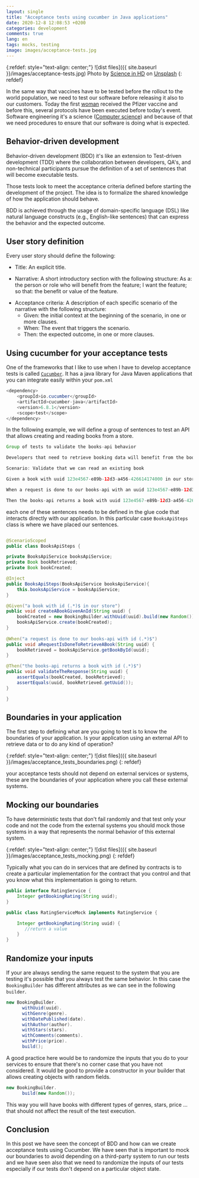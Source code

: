 ```yaml
---
layout: single
title: "Acceptance tests using cucumber in Java applications"
date: 2020-12-8 12:08:53 +0200
categories: development
comments: true
lang: en
tags: mocks, testing
image: images/acceptance-tests.jpg
---
```


{:refdef: style="text-align: center;"}
![dist files]({{ site.baseurl }}/images/acceptance-tests.jpg)
<span>Photo by <a href="https://unsplash.com/@scienceinhd?utm_source=unsplash&amp;utm_medium=referral&amp;utm_content=creditCopyText">Science in HD</a> on <a href="https://unsplash.com/s/photos/tests?utm_source=unsplash&amp;utm_medium=referral&amp;utm_content=creditCopyText">Unsplash</a></span>
{: refdef}

In the same way that vaccines have to be tested before the rollout to the world population, we need to test our software before releasing it also to our customers. Today the first <a href="https://www.theguardian.com/world/2020/dec/08/coventry-woman-90-first-patient-to-receive-covid-vaccine-in-nhs-campaign">woman</a> received the Pfizer vaccine and before this, several protocols have been executed before today's event. Software engineering it's a science (<a href="https://en.wikipedia.org/wiki/Computer_science">Computer science</a>) and because of that we need procedures to ensure that our software is doing what is expected.   

Behavior-driven development
-------------------------------
Behavior-driven development (BDD) it's like an extension to Test-driven development (TDD) where the collaboration between developers, QA's, and non-technical participants pursue the definition of a set of sentences that will become executable tests. 

Those tests look to meet the acceptance criteria defined before starting the development of the project. The idea is to formalize the shared knowledge of how the application should behave.

BDD is achieved through the usage of domain-specific language (DSL) like natural language constructs (e.g., English-like sentences) that can express the behavior and the expected outcome.

User story definition
--------------------------------
Every user story should define the following: 

- Title: An explicit title.

- Narrative: A short introductory section with the following structure:
As a: the person or role who will benefit from the feature;
I want the feature;
so that: the benefit or value of the feature.

+ Acceptance criteria: A description of each specific scenario of the narrative with the following structure:
    - Given: the initial context at the beginning of the scenario, in one or more clauses.
    - When: The event that triggers the scenario.
    - Then: the expected outcome, in one or more clauses.

Using cucumber for your acceptance tests
---------------------------------------
One of the frameworks that I like to use when I have to develop acceptance tests is called <a href="https://cucumber.io/docs/installation/java/">`Cucumber`</a>. It has a java library for Java Maven applications that you can integrate easily within your `pom.xml`

```java
<dependency>
    <groupId>io.cucumber</groupId>
    <artifactId>cucumber-java</artifactId>
    <version>6.8.1</version>
    <scope>test</scope>
</dependency>
```

In the following example, we will define a group of sentences to test an API that allows creating and reading books from a store.

```java
Group of tests to validate the books-api behavior

Developers that need to retrieve booking data will benefit from the books-api operations

Scenario: Validate that we can read an existing book 

Given a book with uuid 123e4567-e89b-12d3-a456-426614174000 in our store

When a request is done to our books-api with an uuid 123e4567-e89b-12d3-a456-426614174000

Then the books-api returns a book with uuid 123e4567-e89b-12d3-a456-426614174000
```

each one of these sentences needs to be defined in the glue code that interacts directly with our application. In this particular case `BooksApiSteps` class is where we have placed our sentences.

```java

@ScenarioScoped
public class BooksApiSteps {

private BooksApiService booksApiService;
private Book bookRetrieved;
private Book bookCreated;

@Inject
public BooksApiSteps(BooksApiService booksApiService){
    this.booksApiService = booksApiService;
}

@Given("a book with id (.*)$ in our store")
public void createABookGivenAnId(String uuid) {
    bookCreated = new BookingBuilder.withUuid(uuid).build(new Random());
    booksApiService.create(bookCreated);
}
    
@When("a request is done to our books-api with id (.*)$")
public void aRequestIsDoneToRetrieveABook(String uuid) {
    bookRetrieved = booksApiService.getBookById(uuid);
}

@Then("the books-api returns a book with id (.*)$")
public void validateTheResponse(String uuid) {
    assertEquals(bookCreated, bookRetrieved);
    assertEquals(uuid, bookRetrieved.getUuid());
}

}
```

Boundaries in your application
-------------------------------
The first step to defining what are you going to test is to know the boundaries of your application. Is your application using an external API to retrieve data or to do any kind of operation? 

{:refdef: style="text-align: center;"}
![dist files]({{ site.baseurl }}/images/acceptance_tests_boundaries.png)
{: refdef}

your acceptance tests should not depend on external services or systems, these are the boundaries of your application where you call these external systems. 

Mocking our boundaries
-------------------------------
To have deterministic tests that don't fail randomly and that test only your code and not the code from the external systems you should mock those systems in a way that represents the normal behavior of this external system.

{:refdef: style="text-align: center;"}
![dist files]({{ site.baseurl }}/images/acceptance_tests_mocking.png)
{: refdef}

Typically what you can do in services that are defined by contracts is to create a particular implementation for the contract that you control and that you know what this implementation is going to return.

```java
public interface RatingService {
    Integer getBookingRating(String uuid); 
}  

public class RatingServiceMock implements RatingService {

    Integer getBookingRating(String uuid) {
       //return a value
    } 
}

```

Randomize your inputs 
-------------------------------
If your are always sending the same request to the system that you are testing it's possible that you always test the same behavior. In this case the `BookingBuilder` has different attributes as we can see in the following `builder`.

```java
new BookingBuilder.
      withUuid(uuid).
      withGenre(genre).
      withDatePublished(date).
      withAuthor(author).
      withStars(stars).
      withComments(comments).
      withPrice(price).
      build();
```

A good practice here would be to randomize the inputs that you do to your services to ensure that there's no corner case that you have not considered. It would be good to provide a constructor in your builder that allows creating objects with random fields. 

```java
new BookingBuilder.
      build(new Random());
```
This way you will have books with different types of genres, stars, price ... that should not affect the result of the test execution. 


Conclusion
----------------------------
In this post we have seen the concept of BDD and how can we create acceptance tests using Cucumber. We have seen that is important to mock our boundaries to avoid depending on a third-party system to run our tests and we have seen also that we need to randomize the inputs of our tests especially if our tests don't depend on a particular object state.
